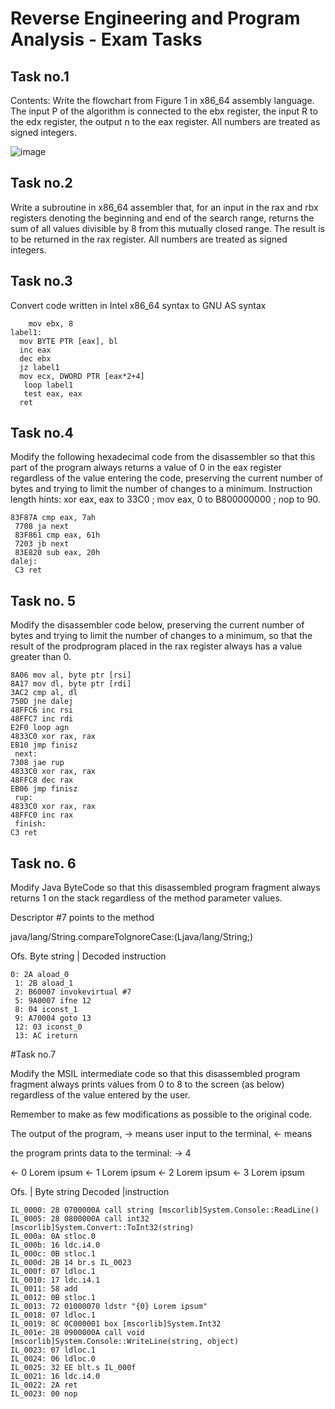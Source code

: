 # Reverse Engineering and Program Analysis - Exam Tasks

## Task no.1

Contents: Write the flowchart from Figure 1 in x86_64 assembly language. The input P of the algorithm is connected to the ebx register, the input R to the edx register, the output n to the eax register. All numbers are treated as signed integers.

![image](https://github.com/user-attachments/assets/50081ea3-567a-4436-9a3d-d67f2f21ec0c)

## Task no.2

Write a subroutine in x86_64 assembler that, for an input in the rax and rbx registers denoting the beginning and end of the search range, returns the sum of all values ​​divisible by 8 from this mutually closed range. The result is to be returned in the rax register. All numbers are treated as signed integers.

## Task no.3

Convert code written in Intel x86_64 syntax to GNU AS syntax

```
    mov ebx, 8
label1:
  mov BYTE PTR [eax], bl
  inc eax
  dec ebx
  jz label1
  mov ecx, DWORD PTR [eax*2+4]
   loop label1
   test eax, eax
  ret
```
## Task no.4

Modify the following hexadecimal code from the disassembler so that this part of the program always returns a value of 0 in the eax register regardless of the value entering the code, preserving the current number of bytes and trying to limit the number of changes to a minimum. Instruction length hints: xor eax, eax to 33C0 ; mov eax, 0 to B800000000 ; nop to 90.

```
83F87A cmp eax, 7ah
 7708 ja next
 83F861 cmp eax, 61h
 7203 jb next
 83E820 sub eax, 20h
dalej:
 C3 ret
```
## Task no. 5

Modify the disassembler code below, preserving the current number of bytes and trying to limit the number of changes to a minimum, so that the result of the prodprogram placed in the rax register always has a value greater than 0.

```
8A06 mov al, byte ptr [rsi]
8A17 mov dl, byte ptr [rdi]
3AC2 cmp al, dl
750D jne dalej
48FFC6 inc rsi
48FFC7 inc rdi
E2F0 loop agn
4833C0 xor rax, rax
EB10 jmp finisz
 next:
7308 jae rup
4833C0 xor rax, rax
48FFC8 dec rax
EB06 jmp finisz
 rup:
4833C0 xor rax, rax
48FFC0 inc rax
 finish:
C3 ret
```
## Task no. 6

Modify Java ByteCode so that this disassembled program fragment always returns 1 on the stack regardless of the method parameter values.

Descriptor #7 points to the method

java/lang/String.compareToIgnoreCase:(Ljava/lang/String;)

Ofs. Byte string | Decoded instruction

```
0: 2A aload_0
 1: 2B aload_1
 2: B60007 invokevirtual #7
 5: 9A0007 ifne 12
 8: 04 iconst_1
 9: A70004 goto 13
 12: 03 iconst_0
 13: AC ireturn
```

#Task no.7

Modify the MSIL intermediate code so that this disassembled program fragment always prints values ​​from 0 to 8 to the screen (as below) regardless of the value entered by the user.

Remember to make as few modifications as possible to the original code.

The output of the program, -> means user input to the terminal, <- means

the program prints data to the terminal: -> 4

<- 0 Lorem ipsum
<- 1 Lorem ipsum
<- 2 Lorem ipsum
<- 3 Lorem ipsum

Ofs. | Byte string Decoded |instruction
```
IL_0000: 28 0700000A call string [mscorlib]System.Console::ReadLine()
IL_0005: 28 0800000A call int32 [mscorlib]System.Convert::ToInt32(string)
IL_000a: 0A stloc.0
IL_000b: 16 ldc.i4.0
IL_000c: 0B stloc.1
IL_000d: 2B 14 br.s IL_0023
IL_000f: 07 ldloc.1
IL_0010: 17 ldc.i4.1
IL_0011: 58 add
IL_0012: 0B stloc.1
IL_0013: 72 01000070 ldstr "{0} Lorem ipsum"
IL_0018: 07 ldloc.1
IL_0019: 8C 0C000001 box [mscorlib]System.Int32
IL_001e: 28 0900000A call void [mscorlib]System.Console::WriteLine(string, object)
IL_0023: 07 ldloc.1
IL_0024: 06 ldloc.0
IL_0025: 32 EE blt.s IL_000f
IL_0021: 16 ldc.i4.0
IL_0022: 2A ret
IL_0023: 00 nop
```
